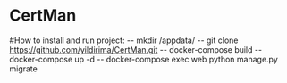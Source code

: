 # CertMan
#How to install and  run project:
-- mkdir /appdata/
-- git  clone https://github.com/yildirima/CertMan.git
-- docker-compose build
-- docker-compose up -d 
-- docker-compose exec web python manage.py migrate


